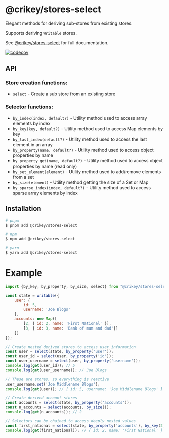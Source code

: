 # @crikey/stores-select

Elegant methods for deriving sub-stores from existing stores.

Supports deriving `Writable` stores.

See [@crikey/stores-select](https://whenderson.github.io/stores-mono/modules/_crikey_stores_select.html) for full documentation.

[![codecov](https://codecov.io/gh/WHenderson/stores-mono/branch/master/graph/badge.svg?token=RD1EUK6Y04&flag=stores-select)](https://codecov.io/gh/WHenderson/stores-mono)

## API

### Store creation functions:

* `select` - Create a sub store from an existing store

### Selector functions:
* `by_index(index, default?)` - Utility method used to access array elements by index
* `by_key(key, default?)` - Utility method used to access Map elements by key
* `by_last_index(default?)` - Utility method used to access the last element in an array
* `by_property(name, default?)` - Utility method used to access object properties by name
* `by_property_get(name, default?)` - Utility method used to access object properties by name (read only)
* `by_set_element(element)` - Utility method used to add/remove elements from a set
* `by_size(element)` - Utility method getting the size of a Set or Map
* `by_sparse_index(index, default?)` - Utility method used to access sparse array elements by index

## Installation

```bash
# pnpm
$ pnpm add @crikey/stores-select

# npm
$ npm add @crikey/stores-select

# yarn
$ yarn add @crikey/stores-select
```

# Example

```js
import {by_key, by_property, by_size, select} from "@crikey/stores-select";

const state = writable({
    user: {
        id: 5,
        username: 'Joe Blogs'
    },
    accounts: new Map([
        [2, { id: 2, name: 'First National' }],
        [3, { id: 3, name: 'Bank of mum and dad'}]
    ])
});

// Create nested derived stores to access user information
const user = select(state, by_property('user'));
const user_id = select(user, by_property('id'));
const user_username = select(user, by_property('username'));
console.log(get(user_id)); // 5
console.log(get(user_username)); // Joe Blogs

// These are stores, so everything is reactive
user_username.set('Joe Middlename Blogs');
console.log(get(user)); // { id: 5, username: 'Joe Middlename Blogs' }

// Create derived account stores
const accounts = select(state, by_property('accounts'));
const n_accounts = select(accounts, by_size());
console.log(get(n_accounts)); // 2

// Selectors can be chained to access deeply nested values
const first_national = select(state, by_property('accounts'), by_key(2));
console.log(get(first_national)); // { id: 2, name: 'First National' }
```
